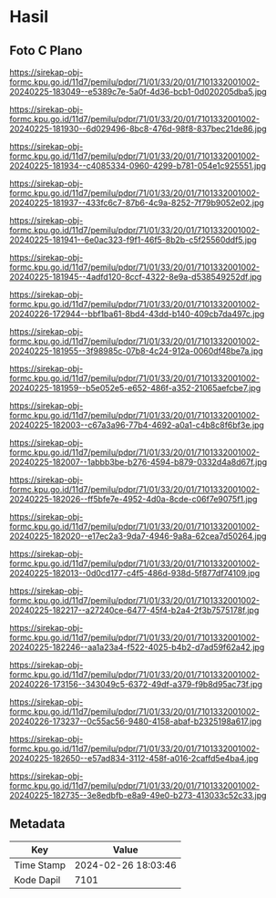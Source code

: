 # Hasil

## Foto C Plano

https://sirekap-obj-formc.kpu.go.id/11d7/pemilu/pdpr/71/01/33/20/01/7101332001002-20240225-183049--e5389c7e-5a0f-4d36-bcb1-0d020205dba5.jpg

https://sirekap-obj-formc.kpu.go.id/11d7/pemilu/pdpr/71/01/33/20/01/7101332001002-20240225-181930--6d029496-8bc8-476d-98f8-837bec21de86.jpg

https://sirekap-obj-formc.kpu.go.id/11d7/pemilu/pdpr/71/01/33/20/01/7101332001002-20240225-181934--c4085334-0960-4299-b781-054e1c925551.jpg

https://sirekap-obj-formc.kpu.go.id/11d7/pemilu/pdpr/71/01/33/20/01/7101332001002-20240225-181937--433fc6c7-87b6-4c9a-8252-7f79b9052e02.jpg

https://sirekap-obj-formc.kpu.go.id/11d7/pemilu/pdpr/71/01/33/20/01/7101332001002-20240225-181941--6e0ac323-f9f1-46f5-8b2b-c5f25560ddf5.jpg

https://sirekap-obj-formc.kpu.go.id/11d7/pemilu/pdpr/71/01/33/20/01/7101332001002-20240225-181945--4adfd120-8ccf-4322-8e9a-d538549252df.jpg

https://sirekap-obj-formc.kpu.go.id/11d7/pemilu/pdpr/71/01/33/20/01/7101332001002-20240226-172944--bbf1ba61-8bd4-43dd-b140-409cb7da497c.jpg

https://sirekap-obj-formc.kpu.go.id/11d7/pemilu/pdpr/71/01/33/20/01/7101332001002-20240225-181955--3f98985c-07b8-4c24-912a-0060df48be7a.jpg

https://sirekap-obj-formc.kpu.go.id/11d7/pemilu/pdpr/71/01/33/20/01/7101332001002-20240225-181959--b5e052e5-e652-486f-a352-21065aefcbe7.jpg

https://sirekap-obj-formc.kpu.go.id/11d7/pemilu/pdpr/71/01/33/20/01/7101332001002-20240225-182003--c67a3a96-77b4-4692-a0a1-c4b8c8f6bf3e.jpg

https://sirekap-obj-formc.kpu.go.id/11d7/pemilu/pdpr/71/01/33/20/01/7101332001002-20240225-182007--1abbb3be-b276-4594-b879-0332d4a8d67f.jpg

https://sirekap-obj-formc.kpu.go.id/11d7/pemilu/pdpr/71/01/33/20/01/7101332001002-20240225-182026--ff5bfe7e-4952-4d0a-8cde-c06f7e9075f1.jpg

https://sirekap-obj-formc.kpu.go.id/11d7/pemilu/pdpr/71/01/33/20/01/7101332001002-20240225-182020--e17ec2a3-9da7-4946-9a8a-62cea7d50264.jpg

https://sirekap-obj-formc.kpu.go.id/11d7/pemilu/pdpr/71/01/33/20/01/7101332001002-20240225-182013--0d0cd177-c4f5-486d-938d-5f877df74109.jpg

https://sirekap-obj-formc.kpu.go.id/11d7/pemilu/pdpr/71/01/33/20/01/7101332001002-20240225-182217--a27240ce-6477-45f4-b2a4-2f3b7575178f.jpg

https://sirekap-obj-formc.kpu.go.id/11d7/pemilu/pdpr/71/01/33/20/01/7101332001002-20240225-182246--aa1a23a4-f522-4025-b4b2-d7ad59f62a42.jpg

https://sirekap-obj-formc.kpu.go.id/11d7/pemilu/pdpr/71/01/33/20/01/7101332001002-20240226-173156--343049c5-6372-49df-a379-f9b8d95ac73f.jpg

https://sirekap-obj-formc.kpu.go.id/11d7/pemilu/pdpr/71/01/33/20/01/7101332001002-20240226-173237--0c55ac56-9480-4158-abaf-b2325198a617.jpg

https://sirekap-obj-formc.kpu.go.id/11d7/pemilu/pdpr/71/01/33/20/01/7101332001002-20240225-182650--e57ad834-3112-458f-a016-2caffd5e4ba4.jpg

https://sirekap-obj-formc.kpu.go.id/11d7/pemilu/pdpr/71/01/33/20/01/7101332001002-20240225-182735--3e8edbfb-e8a9-49e0-b273-413033c52c33.jpg


## Metadata

| Key        | Value               |
| ---------- | ------------------- |
| Time Stamp | 2024-02-26 18:03:46 |
| Kode Dapil | 7101                |



